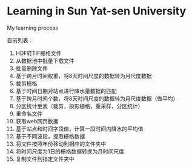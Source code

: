 # Learning in Sun Yat-sen University
My learning process 

目前列表：
1. HDF转TIF栅格文件
2. 从数据池中批量下载文件
3. 批量删除文件
4. 基于跨月时间权重，将8天时间尺度的数据转为月尺度数据
5. 裁剪栅格
6. 基于时间日期对站点进行降水量数据的匹配
7. 基于跨月时间个数，将8天时间尺度的数据转为月尺度数据（做平均）
8. 分区统计至表（裁剪，投影栅格，重采样，分区统计）
9. 重命名文件
10. 获取web网页数据
11. 基于站点和时间字段值，计算一段时间内降水的平均值
12. 基于不同波段，提取栅格数据
13. 将文件按照年份移动到相应的文件夹中
14. 将时间尺度为1日的栅格数据转换为月时间尺度
15. 复制文件到指定文件夹中

